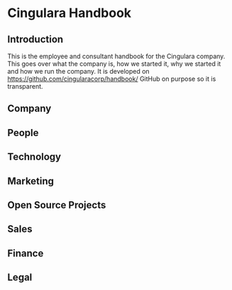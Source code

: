 # Cingulara Handbook


## Introduction
This is the employee and consultant handbook for the Cingulara company. This goes over what the company is, how we started it, why we started it and how we run the company. It is developed on https://github.com/cingularacorp/handbook/ GitHub on purpose so it is transparent. 

## Company


## People


## Technology


## Marketing


## Open Source Projects


## Sales


## Finance


## Legal

